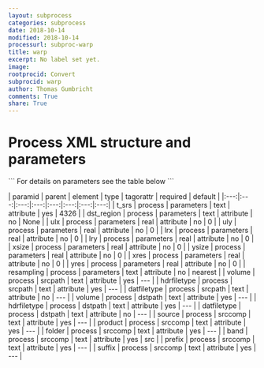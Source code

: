 ```yaml
---
layout: subprocess
categories: subprocess
date: 2018-10-14
modified: 2018-10-14
processurl: subproc-warp
title: warp
excerpt: No label set yet.
image: 
rootprocid: Convert
subprocid: warp
author: Thomas Gumbricht
comments: True
share: True
---
```


<h1 class='foot-description'>Process XML structure and parameters</h1>
```
For details on parameters see the table below
<?xml version="1.0" ?>
<process>
  <!--Generated from python-->
  <userproj plotid="yourplotid" projectid="yourprojectid" siteid="yoursiteid" system="systemid" tractid="yourtractid" userid="youruserid"/>
  <period endday="DD" endmonth="MM" endyear="YYYY" seasonendday="DD" seasonendmonth="MM" seasonstartday="DD" seasonstartmonth="MM" startday="DD" startmonth="MM" startyear="YYYY" timestep="timestep"/>
  <parameters dst_region="txtstring" lrx="xyz.abc" lry="xyz.abc" resampling="txtstring" t_srs="txtstring" ulx="xyz.abc" uly="xyz.abc" xres="xyz.abc" xsize="xyz.abc" yres="xyz.abc" ysize="xyz.abc"/>
  <srcpath datfiletype="txtstring" hdrfiletype="txtstring" volume="txtstring"/>
  <dstpath datfiletype="txtstring" hdrfiletype="txtstring" volume="txtstring"/>
  <srccomp band="txtstring" folder="txtstring" prefix="txtstring" product="txtstring" source="txtstring" suffix="txtstring"/>
</process>
```

| paramid | parent | element | type | tagorattr | required | default |
|:---:|:---:|:---:|:---:|:---:|:---:|:---:|:---:|
| t_srs | process | parameters | text | attribute | yes | 4326 |
| dst_region | process | parameters | text | attribute | no | None |
| ulx | process | parameters | real | attribute | no | 0 |
| uly | process | parameters | real | attribute | no | 0 |
| lrx | process | parameters | real | attribute | no | 0 |
| lry | process | parameters | real | attribute | no | 0 |
| xsize | process | parameters | real | attribute | no | 0 |
| ysize | process | parameters | real | attribute | no | 0 |
| xres | process | parameters | real | attribute | no | 0 |
| yres | process | parameters | real | attribute | no | 0 |
| resampling | process | parameters | text | attribute | no | nearest |
| volume | process | srcpath | text | attribute | yes | --- |
| hdrfiletype | process | srcpath | text | attribute | yes | --- |
| datfiletype | process | srcpath | text | attribute | no | --- |
| volume | process | dstpath | text | attribute | yes | --- |
| hdrfiletype | process | dstpath | text | attribute | yes | --- |
| datfiletype | process | dstpath | text | attribute | no | --- |
| source | process | srccomp | text | attribute | yes | --- |
| product | process | srccomp | text | attribute | yes | --- |
| folder | process | srccomp | text | attribute | yes | --- |
| band | process | srccomp | text | attribute | yes | src |
| prefix | process | srccomp | text | attribute | yes | --- |
| suffix | process | srccomp | text | attribute | yes | --- |
